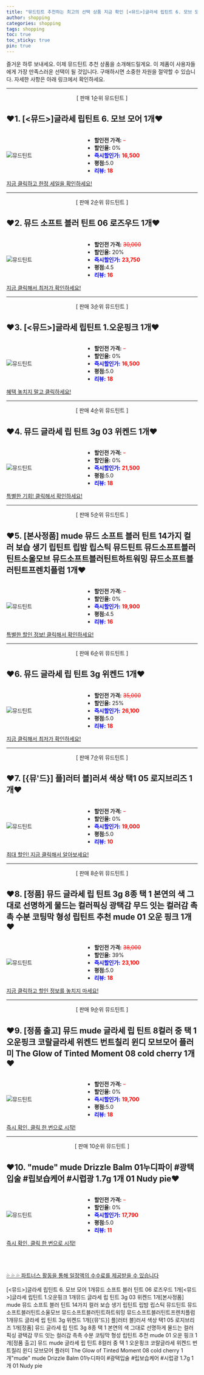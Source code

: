 ```yaml
---
title: "뮤드틴트 추천하는 최고의 선택 상품 지금 확인 [<뮤드>]글라세 립틴트 6. 모브 모어"
author: shopping
categories: shopping
tags: shopping
toc: true
toc_sticky: true
pin: true
---
```

즐거운 하루 보내세요. 이제 뮤드틴트 추천 상품을 소개해드릴게요. 이 제품이 사용자들에게 가장 만족스러운 선택이 될 것입니다. 구매하시면 소중한 자원을 절약할 수 있습니다. 자세한 사항은 아래 링크에서 확인하세요.

---
<p class="toplist" style="margin: 0 auto; display: block; width: fit-content;">[ 판매 1순위 뮤드틴트 ]</p>

<h2><strong>❤️1. [<뮤드>]글라세 립틴트 6. 모브 모어 1개❤️</strong></h2>

<div style="display: flex; align-items: center;">
    <div style="flex: 0.4;">
        <img src="https://thumbnail8.coupangcdn.com/thumbnails/remote/230x230ex/image/vendor_inventory/1ce5/219c1366e8b5023c39a68e7eec36c06ebcd79cd715598093a054f4474863.jpg" alt="뮤드틴트" style="max-width: 100%;">
    </div>
    <div style="flex: 0.6; margin-left: 10px;">
        <ul>
            <li><strong>할인전 가격:</strong> <del style="color: red;">-</del></li>
            <li><strong>할인율:</strong> 0%</li>
            <li><span style='color:blue'><strong>즉시할인가:</strong></span> <span style='color:red'><strong>16,500</strong></span></li>
            <li><strong>평점:</strong>5.0</li>
            <li><span style='color:blue'><strong>리뷰:</strong></span> <span style='color:red'><strong>18</strong></span></li>
        </ul>
    </div>
</div>
<div class="center">
    <a href="https://selin100587001.github.io?lptag=AF9450613&subid=githubio&pageKey=6739103236&traceid=V0-153&itemId=15725749690&vendorItemId=82939749047" class="myButton">
        지금 클릭하고 한정 세일을 확인하세요!
    </a>
</div>


---
<p class="toplist" style="margin: 0 auto; display: block; width: fit-content;">[ 판매 2순위 뮤드틴트 ]</p>

<h2><strong>❤️2. 뮤드 소프트 블러 틴트 06 로즈우드 1개❤️</strong></h2>

<div style="display: flex; align-items: center;">
    <div style="flex: 0.4;">
        <img src="https://thumbnail7.coupangcdn.com/thumbnails/remote/230x230ex/image/vendor_inventory/f1af/37621de2bf577a969f9b484a331cb4fc6e239983494352a77c89a12110ca.jpg" alt="뮤드틴트" style="max-width: 100%;">
    </div>
    <div style="flex: 0.6; margin-left: 10px;">
        <ul>
            <li><strong>할인전 가격:</strong> <del style="color: red;">30,000</del></li>
            <li><strong>할인율:</strong> 20%</li>
            <li><span style='color:blue'><strong>즉시할인가:</strong></span> <span style='color:red'><strong>23,750</strong></span></li>
            <li><strong>평점:</strong>4.5</li>
            <li><span style='color:blue'><strong>리뷰:</strong></span> <span style='color:red'><strong>16</strong></span></li>
        </ul>
    </div>
</div>
<div class="center">
    <a href="https://selin100587001.github.io?lptag=AF9450613&subid=githubio&pageKey=7445299070&traceid=V0-153&itemId=19369971581&vendorItemId=89818727833" class="myButton">
        지금 클릭해서 최저가 확인하세요!
    </a>
</div>


---
<p class="toplist" style="margin: 0 auto; display: block; width: fit-content;">[ 판매 3순위 뮤드틴트 ]</p>

<h2><strong>❤️3. [<뮤드>]글라세 립틴트 1.오운핑크 1개❤️</strong></h2>

<div style="display: flex; align-items: center;">
    <div style="flex: 0.4;">
        <img src="https://thumbnail8.coupangcdn.com/thumbnails/remote/230x230ex/image/vendor_inventory/1ce5/219c1366e8b5023c39a68e7eec36c06ebcd79cd715598093a054f4474863.jpg" alt="뮤드틴트" style="max-width: 100%;">
    </div>
    <div style="flex: 0.6; margin-left: 10px;">
        <ul>
            <li><strong>할인전 가격:</strong> <del style="color: red;">-</del></li>
            <li><strong>할인율:</strong> 0%</li>
            <li><span style='color:blue'><strong>즉시할인가:</strong></span> <span style='color:red'><strong>16,500</strong></span></li>
            <li><strong>평점:</strong>5.0</li>
            <li><span style='color:blue'><strong>리뷰:</strong></span> <span style='color:red'><strong>18</strong></span></li>
        </ul>
    </div>
</div>
<div class="center">
    <a href="https://selin100587001.github.io?lptag=AF9450613&subid=githubio&pageKey=6739103236&traceid=V0-153&itemId=15725749689&vendorItemId=82939749042" class="myButton">
        혜택 놓치지 말고 클릭하세요!
    </a>
</div>


---
<p class="toplist" style="margin: 0 auto; display: block; width: fit-content;">[ 판매 4순위 뮤드틴트 ]</p>

<h2><strong>❤️4. 뮤드 글라세 립 틴트 3g 03 위켄드 1개❤️</strong></h2>

<div style="display: flex; align-items: center;">
    <div style="flex: 0.4;">
        <img src="https://thumbnail6.coupangcdn.com/thumbnails/remote/230x230ex/image/vendor_inventory/0c41/ba754437c9df0c0e6e512d73f08356beda5dd6daf2ba2fcde14b23553f24.jpg" alt="뮤드틴트" style="max-width: 100%;">
    </div>
    <div style="flex: 0.6; margin-left: 10px;">
        <ul>
            <li><strong>할인전 가격:</strong> <del style="color: red;">-</del></li>
            <li><strong>할인율:</strong> 0%</li>
            <li><span style='color:blue'><strong>즉시할인가:</strong></span> <span style='color:red'><strong>21,500</strong></span></li>
            <li><strong>평점:</strong>5.0</li>
            <li><span style='color:blue'><strong>리뷰:</strong></span> <span style='color:red'><strong>18</strong></span></li>
        </ul>
    </div>
</div>
<div class="center">
    <a href="https://selin100587001.github.io?lptag=AF9450613&subid=githubio&pageKey=6739103236&traceid=V0-153&itemId=16643914530&vendorItemId=85093673753" class="myButton">
        특별한 기회! 클릭해서 확인하세요!
    </a>
</div>


---
<p class="toplist" style="margin: 0 auto; display: block; width: fit-content;">[ 판매 5순위 뮤드틴트 ]</p>

<h2><strong>❤️5. [본사정품] mude 뮤드 소프트 블러 틴트 14가지 컬러 보습 생기 립틴트 립밤 립스틱 뮤드틴트 뮤드소프트블러틴트소울모브 뮤드소프트블러틴트하트워밍 뮤드소프트블러틴트프렌치플럼 1개❤️</strong></h2>

<div style="display: flex; align-items: center;">
    <div style="flex: 0.4;">
        <img src="https://thumbnail9.coupangcdn.com/thumbnails/remote/230x230ex/image/vendor_inventory/2d86/e06c1354d5f8ee87d1f28c760d965c373d91cffb294efbe90c53a6beeb79.jpg" alt="뮤드틴트" style="max-width: 100%;">
    </div>
    <div style="flex: 0.6; margin-left: 10px;">
        <ul>
            <li><strong>할인전 가격:</strong> <del style="color: red;">-</del></li>
            <li><strong>할인율:</strong> 0%</li>
            <li><span style='color:blue'><strong>즉시할인가:</strong></span> <span style='color:red'><strong>19,900</strong></span></li>
            <li><strong>평점:</strong>4.5</li>
            <li><span style='color:blue'><strong>리뷰:</strong></span> <span style='color:red'><strong>16</strong></span></li>
        </ul>
    </div>
</div>
<div class="center">
    <a href="https://selin100587001.github.io?lptag=AF9450613&subid=githubio&pageKey=7445299070&traceid=V0-153&itemId=21850094090&vendorItemId=88898356298" class="myButton">
        특별한 할인 정보! 클릭해서 확인하세요!
    </a>
</div>


---
<p class="toplist" style="margin: 0 auto; display: block; width: fit-content;">[ 판매 6순위 뮤드틴트 ]</p>

<h2><strong>❤️6. 뮤드 글라세 립 틴트 3g 위켄드 1개❤️</strong></h2>

<div style="display: flex; align-items: center;">
    <div style="flex: 0.4;">
        <img src="https://thumbnail9.coupangcdn.com/thumbnails/remote/230x230ex/image/vendor_inventory/1c9a/f48465160e9ecc327753d3b0c214f002bcfa54334ce9f459ac11cdadf76c.jpeg" alt="뮤드틴트" style="max-width: 100%;">
    </div>
    <div style="flex: 0.6; margin-left: 10px;">
        <ul>
            <li><strong>할인전 가격:</strong> <del style="color: red;">35,000</del></li>
            <li><strong>할인율:</strong> 25%</li>
            <li><span style='color:blue'><strong>즉시할인가:</strong></span> <span style='color:red'><strong>26,100</strong></span></li>
            <li><strong>평점:</strong>5.0</li>
            <li><span style='color:blue'><strong>리뷰:</strong></span> <span style='color:red'><strong>18</strong></span></li>
        </ul>
    </div>
</div>
<div class="center">
    <a href="https://selin100587001.github.io?lptag=AF9450613&subid=githubio&pageKey=6739103236&traceid=V0-153&itemId=20831007122&vendorItemId=88689255334" class="myButton">
        지금 클릭해서 최저가 확인하세요!
    </a>
</div>


---
<p class="toplist" style="margin: 0 auto; display: block; width: fit-content;">[ 판매 7순위 뮤드틴트 ]</p>

<h2><strong>❤️7. [{뮤'드}] 플]러터 블]러셔 색상 택1 05 로지브리즈 1개❤️</strong></h2>

<div style="display: flex; align-items: center;">
    <div style="flex: 0.4;">
        <img src="https://thumbnail7.coupangcdn.com/thumbnails/remote/230x230ex/image/vendor_inventory/3885/b0c165e33ff1aedc22a3803eb85176ef5a842bfa574f49889621577eb35f.png" alt="뮤드틴트" style="max-width: 100%;">
    </div>
    <div style="flex: 0.6; margin-left: 10px;">
        <ul>
            <li><strong>할인전 가격:</strong> <del style="color: red;">-</del></li>
            <li><strong>할인율:</strong> 0%</li>
            <li><span style='color:blue'><strong>즉시할인가:</strong></span> <span style='color:red'><strong>19,000</strong></span></li>
            <li><strong>평점:</strong>5.0</li>
            <li><span style='color:blue'><strong>리뷰:</strong></span> <span style='color:red'><strong>10</strong></span></li>
        </ul>
    </div>
</div>
<div class="center">
    <a href="https://selin100587001.github.io?lptag=AF9450613&subid=githubio&pageKey=7077836054&traceid=V0-153&itemId=22382193149&vendorItemId=89427156590" class="myButton">
        최대 할인! 지금 클릭해서 알아보세요!
    </a>
</div>


---
<p class="toplist" style="margin: 0 auto; display: block; width: fit-content;">[ 판매 8순위 뮤드틴트 ]</p>

<h2><strong>❤️8. [정품] 뮤드 글라세 립 틴트 3g 8종 택 1 본연의 색 그대로 선명하게 물드는 컬러픽싱 광택감 무드 잇는 컬러감 촉촉 수분 코팅막 형성 립틴트 추천 mude 01 오운 핑크 1개❤️</strong></h2>

<div style="display: flex; align-items: center;">
    <div style="flex: 0.4;">
        <img src="https://thumbnail10.coupangcdn.com/thumbnails/remote/230x230ex/image/vendor_inventory/bbc9/e3d7ffbf410171b86daebbf0efbf1ec9d043f51900071f75d73f91a9ae7f.png" alt="뮤드틴트" style="max-width: 100%;">
    </div>
    <div style="flex: 0.6; margin-left: 10px;">
        <ul>
            <li><strong>할인전 가격:</strong> <del style="color: red;">38,000</del></li>
            <li><strong>할인율:</strong> 39%</li>
            <li><span style='color:blue'><strong>즉시할인가:</strong></span> <span style='color:red'><strong>23,100</strong></span></li>
            <li><strong>평점:</strong>5.0</li>
            <li><span style='color:blue'><strong>리뷰:</strong></span> <span style='color:red'><strong>18</strong></span></li>
        </ul>
    </div>
</div>
<div class="center">
    <a href="https://selin100587001.github.io?lptag=AF9450613&subid=githubio&pageKey=6739103236&traceid=V0-153&itemId=17219329673&vendorItemId=84391166162" class="myButton">
        지금 클릭하고 할인 정보를 놓치지 마세요!
    </a>
</div>


---
<p class="toplist" style="margin: 0 auto; display: block; width: fit-content;">[ 판매 9순위 뮤드틴트 ]</p>

<h2><strong>❤️9. [정품 출고] 뮤드 mude 글라세 립 틴트 8컬러 중 택 1 오운핑크 코랄글라세 위켄드 번트칠리 윈디 모브모어 플러미 The Glow of Tinted Moment 08 cold cherry 1개❤️</strong></h2>

<div style="display: flex; align-items: center;">
    <div style="flex: 0.4;">
        <img src="https://thumbnail9.coupangcdn.com/thumbnails/remote/230x230ex/image/vendor_inventory/9413/f04af5364f8c7b420660a4f0d4aacec4160746a7f40b6c1b452b3bd16e59.jpg" alt="뮤드틴트" style="max-width: 100%;">
    </div>
    <div style="flex: 0.6; margin-left: 10px;">
        <ul>
            <li><strong>할인전 가격:</strong> <del style="color: red;">-</del></li>
            <li><strong>할인율:</strong> 0%</li>
            <li><span style='color:blue'><strong>즉시할인가:</strong></span> <span style='color:red'><strong>19,700</strong></span></li>
            <li><strong>평점:</strong>5.0</li>
            <li><span style='color:blue'><strong>리뷰:</strong></span> <span style='color:red'><strong>18</strong></span></li>
        </ul>
    </div>
</div>
<div class="center">
    <a href="https://selin100587001.github.io?lptag=AF9450613&subid=githubio&pageKey=6739103236&traceid=V0-153&itemId=21950874749&vendorItemId=88998658398" class="myButton">
        즉시 확인, 클릭 한 번으로 시작!
    </a>
</div>


---
<p class="toplist" style="margin: 0 auto; display: block; width: fit-content;">[ 판매 10순위 뮤드틴트 ]</p>

<h2><strong>❤️10. "mude" mude Drizzle Balm 01누디파이 #광택입술 #립보습케어 #시럽광 1.7g 1개 01 Nudy pie❤️</strong></h2>

<div style="display: flex; align-items: center;">
    <div style="flex: 0.4;">
        <img src="https://thumbnail6.coupangcdn.com/thumbnails/remote/230x230ex/image/vendor_inventory/9251/4973713afe81375b9539632b3b0d3b5022e9a616937c504c97ded05d4b08.jpg" alt="뮤드틴트" style="max-width: 100%;">
    </div>
    <div style="flex: 0.6; margin-left: 10px;">
        <ul>
            <li><strong>할인전 가격:</strong> <del style="color: red;">-</del></li>
            <li><strong>할인율:</strong> 0%</li>
            <li><span style='color:blue'><strong>즉시할인가:</strong></span> <span style='color:red'><strong>17,790</strong></span></li>
            <li><strong>평점:</strong>5.0</li>
            <li><span style='color:blue'><strong>리뷰:</strong></span> <span style='color:red'><strong>11</strong></span></li>
        </ul>
    </div>
</div>
<div class="center">
    <a href="https://selin100587001.github.io?lptag=AF9450613&subid=githubio&pageKey=7831231707&traceid=V0-153&itemId=23597637851&vendorItemId=90665753699" class="myButton">
        즉시 확인, 클릭 한 번으로 시작!
    </a>
</div>

<br><br><br>[💦 💦 💦 파트너스 활동을 통해 일정액의 수수료를 제공받을 수 있습니다](https://link.coupang.com/a/bcpT2c)<br><br>[<뮤드>]글라세 립틴트 6. 모브 모어 1개뮤드 소프트 블러 틴트 06 로즈우드 1개[<뮤드>]글라세 립틴트 1.오운핑크 1개뮤드 글라세 립 틴트 3g 03 위켄드 1개[본사정품] mude 뮤드 소프트 블러 틴트 14가지 컬러 보습 생기 립틴트 립밤 립스틱 뮤드틴트 뮤드소프트블러틴트소울모브 뮤드소프트블러틴트하트워밍 뮤드소프트블러틴트프렌치플럼 1개뮤드 글라세 립 틴트 3g 위켄드 1개[{뮤'드}] 플]러터 블]러셔 색상 택1 05 로지브리즈 1개[정품] 뮤드 글라세 립 틴트 3g 8종 택 1 본연의 색 그대로 선명하게 물드는 컬러픽싱 광택감 무드 잇는 컬러감 촉촉 수분 코팅막 형성 립틴트 추천 mude 01 오운 핑크 1개[정품 출고] 뮤드 mude 글라세 립 틴트 8컬러 중 택 1 오운핑크 코랄글라세 위켄드 번트칠리 윈디 모브모어 플러미 The Glow of Tinted Moment 08 cold cherry 1개"mude" mude Drizzle Balm 01누디파이 #광택입술 #립보습케어 #시럽광 1.7g 1개 01 Nudy pie